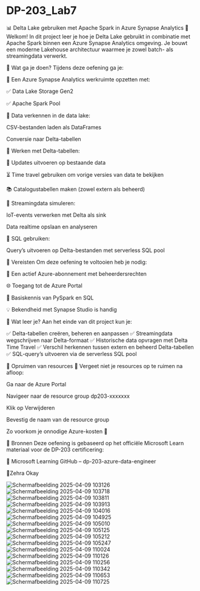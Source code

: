 # DP-203_Lab7
📊 Delta Lake gebruiken met Apache Spark in Azure Synapse Analytics
🚀 Welkom! In dit project leer je hoe je Delta Lake gebruikt in combinatie met Apache Spark binnen een Azure Synapse Analytics omgeving. Je bouwt een moderne Lakehouse architectuur waarmee je zowel batch- als streamingdata verwerkt.

📝 Wat ga je doen?
Tijdens deze oefening ga je:

🔧 Een Azure Synapse Analytics werkruimte opzetten met:

✅ Data Lake Storage Gen2

✅ Apache Spark Pool

📁 Data verkennen in de data lake:

CSV-bestanden laden als DataFrames

Conversie naar Delta-tabellen

💾 Werken met Delta-tabellen:

📌 Updates uitvoeren op bestaande data

⏳ Time travel gebruiken om vorige versies van data te bekijken

📚 Catalogustabellen maken (zowel extern als beheerd)

📡 Streamingdata simuleren:

IoT-events verwerken met Delta als sink

Data realtime opslaan en analyseren

🧠 SQL gebruiken:

Query’s uitvoeren op Delta-bestanden met serverless SQL pool

📎 Vereisten
Om deze oefening te voltooien heb je nodig:

💼 Een actief Azure-abonnement met beheerdersrechten

🌐 Toegang tot de Azure Portal

🧠 Basiskennis van PySpark en SQL

💡 Bekendheid met Synapse Studio is handig

🎯 Wat leer je?
Aan het einde van dit project kun je:

✅ Delta-tabellen creëren, beheren en aanpassen
✅ Streamingdata wegschrijven naar Delta-formaat
✅ Historische data opvragen met Delta Time Travel
✅ Verschil herkennen tussen extern en beheerd Delta-tabellen
✅ SQL-query’s uitvoeren via de serverless SQL pool

🧹 Opruimen van resources
📌 Vergeet niet je resources op te ruimen na afloop:

Ga naar de Azure Portal

Navigeer naar de resource group dp203-xxxxxxx

Klik op Verwijderen

Bevestig de naam van de resource group

Zo voorkom je onnodige Azure-kosten 💸

🔗 Bronnen
Deze oefening is gebaseerd op het officiële Microsoft Learn materiaal voor de DP-203 certificering:

🔗 Microsoft Learning GitHub – dp-203-azure-data-engineer

🧠Zehra Okay 

![Schermafbeelding 2025-04-09 103126](https://github.com/user-attachments/assets/f860ba0b-bc89-449a-9038-e278e17bcd63)
![Schermafbeelding 2025-04-09 103718](https://github.com/user-attachments/assets/75cbf0ae-1983-4729-81fe-3eaf9c547320)
![Schermafbeelding 2025-04-09 103811](https://github.com/user-attachments/assets/05987b36-385b-4df8-a81f-c6d80d0e8782)
![Schermafbeelding 2025-04-09 103913](https://github.com/user-attachments/assets/ad170d9f-67a7-4e90-b038-08fb5b92a114)
![Schermafbeelding 2025-04-09 104016](https://github.com/user-attachments/assets/63cbffe2-3078-4314-98d5-957f1dd76be2)
![Schermafbeelding 2025-04-09 104925](https://github.com/user-attachments/assets/dec48856-4d2a-4d5a-834a-f16f8348a651)
![Schermafbeelding 2025-04-09 105010](https://github.com/user-attachments/assets/40df8e9a-38d0-4490-81f2-7a3021bcb301)
![Schermafbeelding 2025-04-09 105125](https://github.com/user-attachments/assets/2d5431e2-c4fb-4d99-be9b-0b36be320e6f)
![Schermafbeelding 2025-04-09 105212](https://github.com/user-attachments/assets/671bf5ef-701e-41c3-8849-a9ae6c04ae83)
![Schermafbeelding 2025-04-09 105247](https://github.com/user-attachments/assets/d3d0aad0-eae2-4a62-8589-8679e99ae798)
![Schermafbeelding 2025-04-09 110024](https://github.com/user-attachments/assets/f8eb901a-7928-41a1-a885-2e94b5614617)
![Schermafbeelding 2025-04-09 110126](https://github.com/user-attachments/assets/15851d59-f679-4d74-91b0-06a7a6719514)
![Schermafbeelding 2025-04-09 110256](https://github.com/user-attachments/assets/ea4e093e-69be-45d0-afb0-26a75711c25a)
![Schermafbeelding 2025-04-09 110342](https://github.com/user-attachments/assets/a1489210-e725-46aa-832f-e19fe6654f79)
![Schermafbeelding 2025-04-09 110653](https://github.com/user-attachments/assets/5de5c696-3fa9-4da7-83cf-b7d6a073baf3)
![Schermafbeelding 2025-04-09 110725](https://github.com/user-attachments/assets/7a68b817-69ee-48ed-816b-fc47dd922035)





